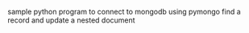 sample python program to connect to mongodb using pymongo
find a record and update a nested document

